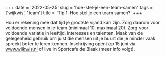 +++
date = '2022-05-25'
slug = 'hoe-stel-je-een-team-samen'
tags = ['wijkwis', 'team']
title = 'Tip 1: Hoe stel je een team samen?'
+++

Hou er rekening mee dat tijd je grootste vijand kan zijn. Zorg daarom voor voldoende mensen in je team (minimaal 10, maximaal 20).
Zorg voor voldoende variatie in leeftijd, interesses en talenten.
Maak van de gelegenheid gebruik om juist die mensen uit je buurt die je minder vaak spreekt beter te leren kennen.
Inschrijving opent op 15 juni via www.wijkwis.nl of live in Sportcafe de Blaak (meer info volgt).